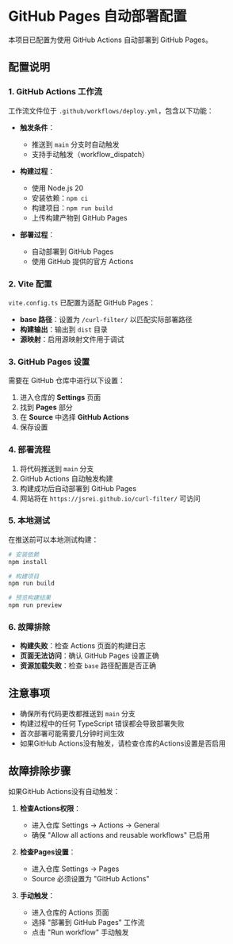 # GitHub Pages 自动部署配置

本项目已配置为使用 GitHub Actions 自动部署到 GitHub Pages。

## 配置说明

### 1. GitHub Actions 工作流

工作流文件位于 `.github/workflows/deploy.yml`，包含以下功能：

- **触发条件**：
  - 推送到 `main` 分支时自动触发
  - 支持手动触发（workflow_dispatch）

- **构建过程**：
  - 使用 Node.js 20
  - 安装依赖：`npm ci`
  - 构建项目：`npm run build`
  - 上传构建产物到 GitHub Pages

- **部署过程**：
  - 自动部署到 GitHub Pages
  - 使用 GitHub 提供的官方 Actions

### 2. Vite 配置

`vite.config.ts` 已配置为适配 GitHub Pages：

- **base 路径**：设置为 `/curl-filter/` 以匹配实际部署路径
- **构建输出**：输出到 `dist` 目录
- **源映射**：启用源映射文件用于调试

### 3. GitHub Pages 设置

需要在 GitHub 仓库中进行以下设置：

1. 进入仓库的 **Settings** 页面
2. 找到 **Pages** 部分
3. 在 **Source** 中选择 **GitHub Actions**
4. 保存设置

### 4. 部署流程

1. 将代码推送到 `main` 分支
2. GitHub Actions 自动触发构建
3. 构建成功后自动部署到 GitHub Pages
4. 网站将在 `https://jsrei.github.io/curl-filter/` 可访问

### 5. 本地测试

在推送前可以本地测试构建：

```bash
# 安装依赖
npm install

# 构建项目
npm run build

# 预览构建结果
npm run preview
```

### 6. 故障排除

- **构建失败**：检查 Actions 页面的构建日志
- **页面无法访问**：确认 GitHub Pages 设置正确
- **资源加载失败**：检查 `base` 路径配置是否正确

## 注意事项

- 确保所有代码更改都推送到 `main` 分支
- 构建过程中的任何 TypeScript 错误都会导致部署失败
- 首次部署可能需要几分钟时间生效
- 如果GitHub Actions没有触发，请检查仓库的Actions设置是否启用

## 故障排除步骤

如果GitHub Actions没有自动触发：

1. **检查Actions权限**：
   - 进入仓库 Settings → Actions → General
   - 确保 "Allow all actions and reusable workflows" 已启用

2. **检查Pages设置**：
   - 进入仓库 Settings → Pages
   - Source 必须设置为 "GitHub Actions"

3. **手动触发**：
   - 进入仓库的 Actions 页面
   - 选择 "部署到 GitHub Pages" 工作流
   - 点击 "Run workflow" 手动触发
